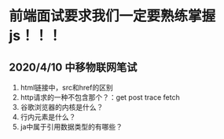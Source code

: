 # 前端面试要求我们一定要熟练掌握js！！！

## 2020/4/10 中移物联网笔试
1. html链接中，src和href的区别
2. http请求的一种不包含那个？：get post trace fetch
3. 谷歌浏览器的内核是什么？
4. 行内元素是什么？
5. ja中属于引用数据类型的有哪些？

